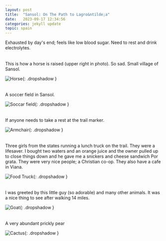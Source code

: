 ```yaml
---
layout: post
title:  "Sansol: On The Path to Lagro&ntilde;a"
date:   2023-09-17 12:34:56
categories: jekyll update
topic: spain
---
```

Exhausted by day's end; feels like low blood sugar.  Need to rest
and drink electrolytes.
<br><br><br>
This is how a horse is raised (upper right in photo).  So sad.
Small village of Sansol.

![Horse](/images/spain/2023-09-17/image0.jpeg){: .dropshadow }
<br><br><br>
A soccer field in Sansol.

![Soccar field](/images/spain/2023-09-17/image1.jpeg){: .dropshadow }
<br><br><br>
If anyone needs to take a rest at the trail marker.

![Armchair](/images/spain/2023-09-17/image2.jpeg){: .dropshadow }
<br><br><br>
Three girls from the states running a lunch truck on the trail.  They were
a lifesaver.  I bought two waters and an orange juice and the owner
pulled up to close things down and he gave me a snickers and cheese sandwich
Por grata.  They were very nice people; a Christian co-op.  They also have a 
cafe in Viana.

![Food Truck](/images/spain/2023-09-17/image3.jpeg){: .dropshadow }
<br><br><br>
I was greeted by this little guy (so adorable) and many other animals. It
was a nice thing to see after walking 14 miles.

![Goat](/images/spain/2023-09-17/image4.jpeg){: .dropshadow }
<br><br><br>
A very abundant prickly pear

![Cactus](/images/spain/2023-09-17/image5.jpeg){: .dropshadow }
